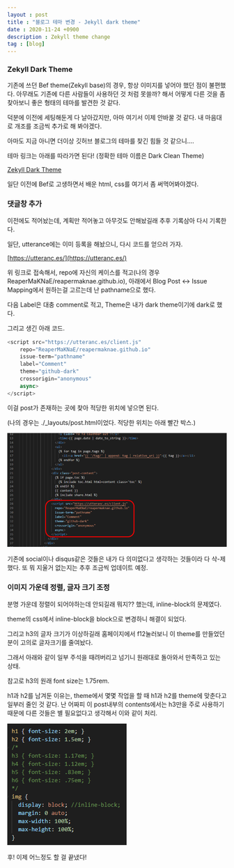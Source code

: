 ```yaml
---
layout : post
title : "블로그 테마 변경 - Jekyll dark theme"
date : 2020-11-24 +0900
description : Zekyll theme change
tag : [blog]
---
```


### Zekyll Dark Theme

 기존에 쓰던 Bef theme(Zekyll base)의 경우, 항상 이미지를 넣어야 했던 점이 불편했다. 아무래도 기존에 다른 사람들이 사용하던 것 처럼 못쓸까? 해서 어떻게 다른 것을 좀 찾아보니 좋은 형태의 테마를 발견한 것 같다.

 덕분에 이전에 세팅해둔게 다 날아갔지만, 아마 여기서 이제 안바꿀 것 같다. 내 마음대로 개조를 조금씩 추가로 해 봐야겠다.

 아마도 지금 아니면 더이상 깃허브 블로그의 테마를 찾긴 힘들 것 같으니....

 테마 링크는 아래를 따라가면 된다! (정확한 테마 이름은 Dark Clean Theme)

[Zekyll Dark Theme](https://github.com/streetturtle/jekyll-clean-dark)

 일단 이전에 Bef로 고생하면서 배운 html, css를 여기서 좀 써먹어봐야겠다.



### 댓글창 추가

 이전에도 적어놨는데, 계획만 적어놓고 아무것도 안해놨길래 추후 기록삼아 다시 기록한다.

 일단, utterance에는 이미 등록을 해놨으니, 다시 코드를 얻으러 가자.

[https://utteranc.es/](https://utteranc.es/)

위 링크로 접속해서, repo에 자신의 케이스를 적고(나의 경우 ReaperMaKNaE/reapermaknae.github.io), 아래에서 Blog Post <-> Issue Mapping에서 원하는걸 고르는데 난 pathname으로 했다.

 다음 Label은 대충 comment로 적고, Theme은 내가 dark theme이기에 dark로 했다.

 그리고 생긴 아래 코드.

```python
<script src="https://utteranc.es/client.js"
	repo="ReaperMaKNaE/reapermaknae.github.io"
	issue-term="pathname"
	label="Comment"
	theme="github-dark"
	crossorigin="anonymous"
	async>
</script>
```

 이걸 post가 존재하는 곳에 찾아 적당한 위치에 넣으면 된다.

 (나의 경우는 ./_layouts/post.html이었다. 적당한 위치는 아래 빨간 박스.)

![img1](https://raw.githubusercontent.com/ReaperMaKNaE/reapermaknae.github.io/main/assets/img/20201124-1.png)

 기존에 social이나 disqus같은 것들은 내가 다 의미없다고 생각하는 것들이라 다 삭-제 했다. 또 뭐 지울거 없는지는 추후 조금씩 업데이트 예정.



### 이미지 가운데 정렬, 글자 크기 조정

 분명 가운데 정렬이 되어야하는데 안되길래 뭐지?? 했는데, inline-block의 문제였다.

 theme의 css에서 inline-block을 block으로 변경하니 해결이 되었다.

 그리고 h3의 글자 크기가 이상하길래 홈페이지에서 f12눌러보니 이 theme를 만들었던 분이 고의로 글자크기를 줄여놨다.

 그래서 아래와 같이 일부 주석을 때려버리고 넘기니 원래대로 돌아와서 만족하고 있는 상태.

 참고로 h3의 원래 font size는 1.75rem.

 h1과 h2를 남겨둔 이유는, theme에서 몇몇 작업을 할 때 h1과 h2를 theme에 맞춘다고 일부러 줄인 것 같다. 난 어짜피 이 post내부의 contents에서는 h3만을 주로 사용하기때문에 다른 것들은 별 필요없다고 생각해서 이와 같이 처리.

![img2](https://raw.githubusercontent.com/ReaperMaKNaE/reapermaknae.github.io/main/assets/img/20201124-2.png)

 후! 이제 어느정도 할 걸 끝냈다!